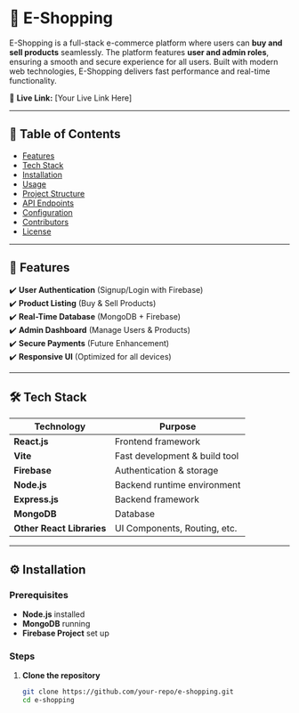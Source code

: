 # 🛒 E-Shopping

E-Shopping is a full-stack e-commerce platform where users can **buy and sell products** seamlessly. The platform features **user and admin roles**, ensuring a smooth and secure experience for all users. Built with modern web technologies, E-Shopping delivers fast performance and real-time functionality.

🔗 **Live Link:** [Your Live Link Here]  

---

## 📌 Table of Contents

- [Features](#features)
- [Tech Stack](#tech-stack)
- [Installation](#installation)
- [Usage](#usage)
- [Project Structure](#project-structure)
- [API Endpoints](#api-endpoints)
- [Configuration](#configuration)
- [Contributors](#contributors)
- [License](#license)

---

## 🚀 Features

✔️ **User Authentication** (Signup/Login with Firebase)  
✔️ **Product Listing** (Buy & Sell Products)  
✔️ **Real-Time Database** (MongoDB + Firebase)  
✔️ **Admin Dashboard** (Manage Users & Products)  
✔️ **Secure Payments** (Future Enhancement)  
✔️ **Responsive UI** (Optimized for all devices)  

---

## 🛠 Tech Stack

| Technology      | Purpose                         |
|----------------|---------------------------------|
| **React.js**   | Frontend framework             |
| **Vite**       | Fast development & build tool  |
| **Firebase**   | Authentication & storage       |
| **Node.js**    | Backend runtime environment    |
| **Express.js** | Backend framework              |
| **MongoDB**    | Database                        |
| **Other React Libraries** | UI Components, Routing, etc. |

---

## ⚙️ Installation

### Prerequisites
- **Node.js** installed
- **MongoDB** running
- **Firebase Project** set up

### Steps
1. **Clone the repository**  
   ```sh
   git clone https://github.com/your-repo/e-shopping.git
   cd e-shopping

